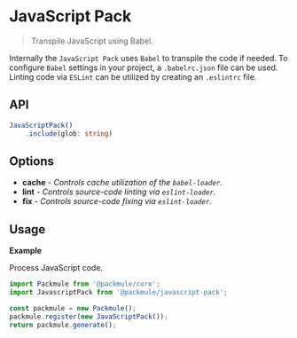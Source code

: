 # JavaScript Pack
> Transpile JavaScript using Babel.

Internally the `JavaScript Pack` uses `Babel` to transpile the code if needed.
To configure `Babel` settings in your project, a `.babelrc.json` file can be used.
Linting code via `ESLint` can be utilized by creating an `.eslintrc` file.

## API
```ts
JavaScriptPack()
    .include(glob: string)
```

## Options
* **cache** - *Controls cache utilization of the `babel-loader`.*
* **lint** - *Controls source-code linting via `eslint-loader`.*
* **fix** - *Controls source-code fixing via `eslint-loader`.*

## Usage

**Example**

Process JavaScript code.

```ts
import Packmule from '@packmule/core';
import JavascriptPack from '@packmule/javascript-pack';

const packmule = new Packmule();
packmule.register(new JavaScriptPack());
return packmule.generate();
```
